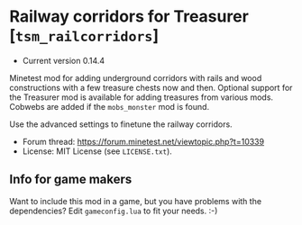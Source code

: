 # Railway corridors for Treasurer [`tsm_railcorridors`]

* Current version 0.14.4

Minetest mod for adding underground corridors with rails and wood constructions with a few treasure chests now and then.
Optional support for the Treasurer mod is available for adding treasures from various mods.
Cobwebs are added if the `mobs_monster` mod is found.

Use the advanced settings to finetune the railway corridors.

* Forum thread: https://forum.minetest.net/viewtopic.php?t=10339
* License: MIT License (see `LICENSE.txt`).

## Info for game makers
Want to include this mod in a game, but you have problems with the dependencies?
Edit `gameconfig.lua` to fit your needs. :-)
